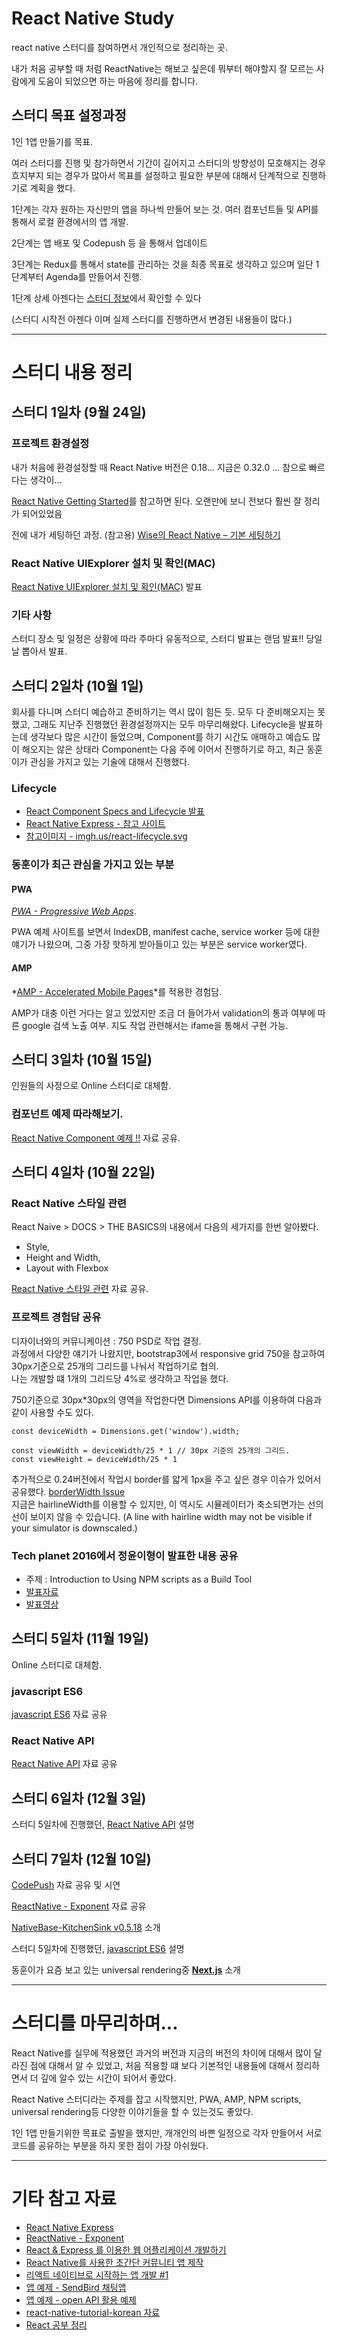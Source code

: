 # React Native Study

react native 스터디를 참여하면서 개인적으로 정리하는 곳.

내가 처음 공부할 때 처럼 ReactNative는 해보고 싶은데 뭐부터 해야할지 잘 모르는 사람에게 도움이 되었으면 하는 마음에 정리를 합니다.

## 스터디 목표 설정과정

1인 1앱 만들기를 목표.

여러 스터디를 진행 및 참가하면서 기간이 길어지고 스터디의 방향성이 모호해지는 경우 흐지부지 되는 경우가 많아서 목표를 설정하고 필요한 부분에 대해서 단계적으로 진행하기로 계획을 했다. 

1단계는 각자 원하는 자신만의 앱을 하나씩 만들어 보는 것. 여러 컴포넌트들 및 API를 통해서 로컬 환경에서의 앱 개발.

2단계는 앱 배포 및 Codepush 등 을 통해서 업데이트

3단계는 Redux를 통해서 state를 관리하는 것을 최종 목표로 생각하고 있으며 일단 1단계부터 Agenda를 만들어서 진행.

1단계 상세 아젠다는 [스터디 정보](https://github.com/kjk7034/ReactNativeStudy/blob/master/docs/StudyAgenda.md)에서 확인할 수 있다 

(스터디 시작전 아젠다 이며 실제 스터디를 진행하면서 변경된 내용들이 많다.)

*****

# 스터디 내용 정리

## 스터디 1일차 (9월 24일)

### 프로젝트 환경설정

내가 처음에 환경설정할 때 React Native 버전은 0.18... 지금은 0.32.0 ... 참으로 빠르다는 생각이... 

[React Native Getting Started](https://facebook.github.io/react-native/docs/getting-started.html)를 참고하면 된다. 오랜만에 보니 전보다 훨씬 잘 정리가 되어있었음

전에 내가 세팅하던 과정. (참고용) [Wise의 React Native – 기본 세팅하기](http://wagunblog.com/wp/?p=1855)

### React Native UIExplorer 설치 및 확인(MAC)

[React Native UIExplorer 설치 및 확인(MAC)](http://wagunblog.com/wp/?p=2144) 발표

### 기타 사항

스터디 장소 및 일정은 상황에 따라 주마다 유동적으로, 스터디 발표는 랜덤 발표!! 당일날 뽑아서 발표.

## 스터디 2일차 (10월 1일)

회사를 다니며 스터디 예습하고 준비하기는 역시 많이 힘든 듯. 모두 다 준비해오지는 못했고, 그래도 지난주 진행했던 환경설정까지는 모두 마무리해왔다.
Lifecycle을 발표하는데 생각보다 많은 시간이 들었으며, Component를 하기 시간도 애매하고 예습도 많이 해오지는 않은 상태라 Component는 다음 주에 이어서 진행하기로 하고, 최근 동훈이가 관심을 가지고 있는 기술에 대해서 진행했다.  

### Lifecycle

* [React Component Specs and Lifecycle 발표](https://github.com/kjk7034/ReactLifecycle)
* [React Native Express - 참고 사이트](http://www.reactnativeexpress.com/)
* [참고이미지 - imgh.us/react-lifecycle.svg](http://imgh.us/react-lifecycle.svg)

### 동훈이가 최근 관심을 가지고 있는 부분

#### PWA

*[PWA - Progressive Web Apps](https://developers.google.com/web/progressive-web-apps/)*.

PWA 예제 사이트를 보면서 IndexDB, manifest cache, service worker 등에 대한 얘기가 나왔으며, 그중 가장 핫하게 받아들이고 있는 부분은 service worker였다.
  
#### AMP
 
*[AMP - Accelerated Mobile Pages](https://www.ampproject.org/)*를 적용한 경험담.

AMP가 대충 이런 거다는 알고 있었지만 조금 더 들어가서 validation의 통과 여부에 따른 google 검색 노출 여부.
지도 작업 관련해서는 ifame을 통해서 구현 가능.  

## 스터디 3일차 (10월 15일)

인원들의 사정으로 Online 스터디로 대체함.

### 컴포넌트 예제 따라해보기.

[React Native Component 예제 !!](https://github.com/kjk7034/ReactNativeComponentEx) 자료 공유.

## 스터디 4일차 (10월 22일)

### React Native 스타일 관련
React Naive > DOCS > THE BASICS의 내용에서 다음의 세가지를 한번 알아봤다.
* Style,
* Height and Width,
* Layout with Flexbox

[React Native 스타일 관련](https://github.com/kjk7034/ReactNativeStyling) 자료 공유.

### 프로젝트 경험담 공유

디자이너와의 커뮤니케이션 : 750 PSD로 작업 결정.  
과정에서 다양한 얘기가 나왔지만, bootstrap3에서 responsive grid 750을 참고하여 30px기준으로 25개의 그리드를 나눠서 작업하기로 협의.  
나는 개발할 떄 1개의 그리드당 4%로 생각하고 작업을 했다.  

750기준으로 30px*30px의 영역을 작업한다면 Dimensions API를 이용하여 다음과 같이 사용할 수도 있다. 
```
const deviceWidth = Dimensions.get('window').width;

const viewWidth = deviceWidth/25 * 1 // 30px 기준의 25개의 그리드. 
const viewHeight = deviceWidth/25 * 1
```

추가적으로 0.24버전에서 작업시 border를 얇게 1px을 주고 싶은 경우 이슈가 있어서 공유했다. [borderWidth Issue](http://wagunblog.com/wp/?p=1976)  
지금은 hairlineWidth를 이용할 수 있지만, 이 역시도 시뮬레이터가 축소되면가는 선의 선이 보이지 않을 수 있습니다. (A line with hairline width may not be visible if your simulator is downscaled.)

### Tech planet 2016에서 정윤이형이 발표한 내용 공유

* 주제 : Introduction to Using NPM scripts as a Build Tool
* [발표자료](http://readme.skplanet.com/wp-content/uploads/%ED%8A%B8%EB%9E%993-3.Introduction-to-Using-NPM-scripts-as-a-Build-Tool.without-Gulp-or-Grunt_%EB%B0%B0%ED%8F%AC.pdf) 
* [발표영상](https://readme.skplanet.com/?p=13267)

## 스터디 5일차 (11월 19일)

Online 스터디로 대체함.

### javascript ES6
[javascript ES6](https://github.com/seye2/es6) 자료 공유

### React Native API
[React Native API](https://github.com/kjk7034/ReactNativeStudy/blob/master/docs/ReactNativeAPI.md) 자료 공유

## 스터디 6일차 (12월 3일)

스터디 5일차에 진행했던, [React Native API](https://github.com/kjk7034/ReactNativeStudy/blob/master/docs/ReactNativeAPI.md) 설명

## 스터디 7일차 (12월 10일)

[CodePush](https://github.com/kjk7034/ReactNativeStudy/blob/master/docs/CodePush.md) 자료 공유 및 시연

[ReactNative - Exponent](https://github.com/kjk7034/ReactNativeExponent) 자료 공유

[NativeBase-KitchenSink v0.5.18](https://github.com/GeekyAnts/NativeBase-KitchenSink) 소개

스터디 5일차에 진행했던, [javascript ES6](https://github.com/seye2/es6) 설명

동훈이가 요즘 보고 있는 universal rendering중 **[Next.js](https://zeit.co/blog/next)** 소개

*****

# 스터디를 마무리하며...

React Native를 실무에 적용했던 과거의 버전과 지금의 버전의 차이에 대해서 많이 달라진 점에 대해서 알 수 있었고, 처음 적용할 떄 보다 기본적인 내용들에 대해서 정리하면서 더 깊에 알수 있는 시간이 되어서 좋았다.

React Native 스터디라는 주제를 잡고 시작했지만, PWA, AMP, NPM scripts, universal rendering등 다양한 이야기들을 할 수 있는것도 좋았다.

1인 1앱 만들기위한 목표로 출발을 했지만, 개개인의 바쁜 일정으로 각자 만들어서 서로 코드를 공유하는 부분을 하지 못한 점이 가장 아쉬웠다.

*****

# 기타 참고 자료

* [React Native Express](http://www.reactnativeexpress.com/)
* [ReactNative - Exponent](https://github.com/kjk7034/ReactNativeExponent)
* [React & Express 를 이용한 웹 어플리케이션 개발하기](https://www.inflearn.com/course/react-%EA%B0%95%EC%A2%8C-velopert/)
* [React Native를 사용한 초간단 커뮤니티 앱 제작](http://www.slideshare.net/taggon/react-native)
* [리액트 네이티브로 시작하는 앱 개발 #1](https://realm.io/kr/news/react-native/)
* [앱 예제 - SendBird 채팅앱](http://blog.sendbird.com/ko/tutorialreact-native%EC%97%90%EC%84%9C-%EC%B1%84%ED%8C%85-%EA%B5%AC%ED%98%84%ED%95%98%EA%B8%B0/)
* [앱 예제 - open API 활용 예제](https://github.com/kjk7034/RealTimeEmergencyDepartmentInfo)
* [react-native-tutorial-korean 자료](https://g6ling.gitbooks.io/react-native-tutorial-korean/content/1-1ko.html)
* [React 공부 정리](http://www.sangkon.com/2016/08/02/react-study-01/)